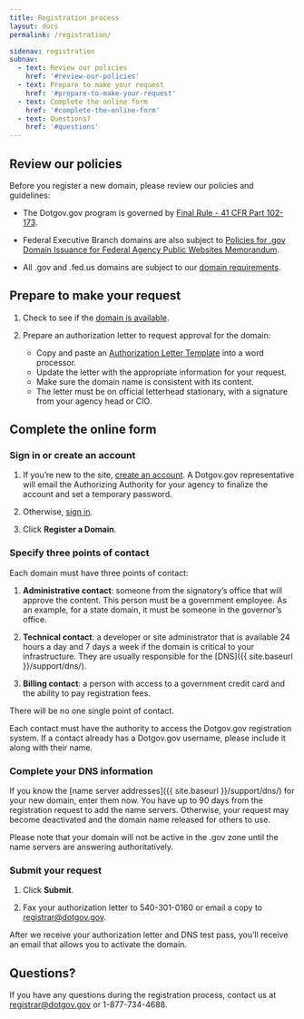 ```yaml
---
title: Registration process
layout: docs
permalink: /registration/

sidenav: registration
subnav:
  - text: Review our policies
    href: '#review-our-policies'
  - text: Prepare to make your request
    href: '#prepare-to-make-your-request'
  - text: Complete the online form
    href: '#complete-the-online-form'
  - text: Questions?
    href: '#questions'
---
```


## Review our policies

Before you register a new domain, please review our policies and guidelines:

* The Dotgov.gov program is governed by [Final Rule - 41 CFR Part 102-173](https://www.gpo.gov/fdsys/pkg/FR-2003-03-28/html/03-7413.htm).

* Federal Executive Branch domains are also subject to [Policies for .gov Domain Issuance for Federal Agency Public Websites Memorandum](http://web.archive.org/web/20150513215856/https://www.whitehouse.gov/sites/default/files/omb/egov/memo/policies-for-dot-gov-domain-issuance-for-federal-agency-public-websites.pdf).

* All .gov and .fed.us domains are subject to our [domain requirements](/registration/requirements/).

## Prepare to make your request

1. Check to see if the [domain is available](https://www.dotgov.gov/dotgov-web/registration/whois.xhtml?_m=3).

1. Prepare an authorization letter to request approval for the domain:

    - Copy and paste an [Authorization Letter Template]({{base.url}}/registration/authorization-templates/) into a word processor.
    - Update the letter with the appropriate information for your request.
    - Make sure the domain name is consistent with its content.
    - The letter must be on official letterhead stationary, with a signature from your agency head or CIO.

## Complete the online form

### Sign in or create an account

1. If you’re new to the site, [create an account](https://www.dotgov.gov/dotgov-web/user/register_registrant.xhtml?_m=2). A Dotgov.gov representative will email the Authorizing Authority for your agency to finalize the account and set a temporary password.

1. Otherwise, [sign in](https://www.dotgov.gov/dotgov-web/welcome.xhtml?_m=1).

1. Click **Register a Domain**.

### Specify three points of contact

Each domain must have three points of contact:

1. **Administrative contact**: someone from the signatory’s office that will approve the content. This person must be a government employee. As an example, for a state domain, it must be someone in the governor’s office.

2. **Technical contact**: a developer or site administrator that is available 24 hours a day and 7 days a week if the domain is critical to your infrastructure. They are usually responsible for the [DNS]({{ site.baseurl }}/support/dns/).

3. **Billing contact**: a person with access to a government credit card and the ability to pay registration fees.

There will be no one single point of contact.

Each contact must have the authority to access the Dotgov.gov registration system. If a contact already has a Dotgov.gov username, please include it along with their name.

### Complete your DNS information

If you know the [name server addresses]({{ site.baseurl }}/support/dns/) for your new domain, enter them now. You have up to 90 days from the registration request to add the name servers. Otherwise, your request may become deactivated and the domain name released for others to use.

Please note that your domain will not be active in the .gov zone until the name servers are answering authoritatively.

### Submit your request

1. Click **Submit**.

1. Fax your authorization letter to 540-301-0160 or email a copy to [registrar@dotgov.gov](mailto:registrar@dotgov.gov).

After we receive your authorization letter and DNS test pass, you’ll receive an email that allows you to activate the domain.

## Questions?

If you have any questions during the registration process, contact us at <registrar@dotgov.gov> or 1-877-734-4688.
